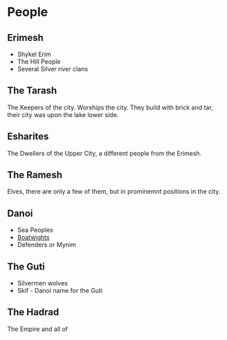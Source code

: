 # People

## Erimesh
 - Shykel Erim
 - The Hill People
 - Several Silver river clans

## The Tarash

The Keepers of the city. Worships the city. They build with brick and tar, their city was upon the lake lower side.

## Esharites

The Dwellers of the Upper City, a different people from the Erimesh.

## The Ramesh

Elves, there are only a few of them, but in prominemnt positions in the city.

## Danoi
 - Sea Peoples
 - [Boatwights](/f/boatwights.md)
 - Defenders or Mynim
 
 
## The Guti
 - Silvermen wolves
 - Skif - Danoi name for the Guti

## The Hadrad

The Empire and all of 